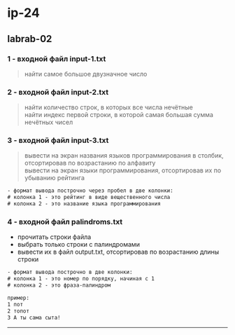 # ip-24  

## labrab-02  

### 1 - входной файл input-1.txt  

> найти самое большое двузначное число  

### 2 - входной файл input-2.txt  

> найти количество строк, в которых все числа нечётные  
> найти индекс первой строки, в которой самая большая сумма нечётных чисел

### 3 - входной файл input-3.txt  

> вывести на экран названия языков программирования в столбик, отсортировав по возрастанию по алфавиту  
> вывести на экран языки программирования, отсортировав их по убыванию рейтинга

```txt
- формат вывода построчно через пробел в две колонки: 
# колонка 1 - это рейтинг в виде вещественного числа
# колонка 2 - это название языка программирования
```

### 4 - входной файл palindroms.txt  

- прочитать строки файла  
- выбрать только строки с палиндромами  
- вывести их в файл output.txt, отсортировав по возрастанию длины строки  

```txt
- формат вывода построчно в две колонки: 
# колонка 1 - это номер по порядку, начиная с 1
# колонка 2 - это фраза-палиндром

пример:
1 пот
2 топот
3 А ты сама сыта!
```

---  
